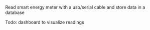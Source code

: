Read smart energy meter with a usb/serial cable and store data in a database

Todo: dashboard to visualize readings